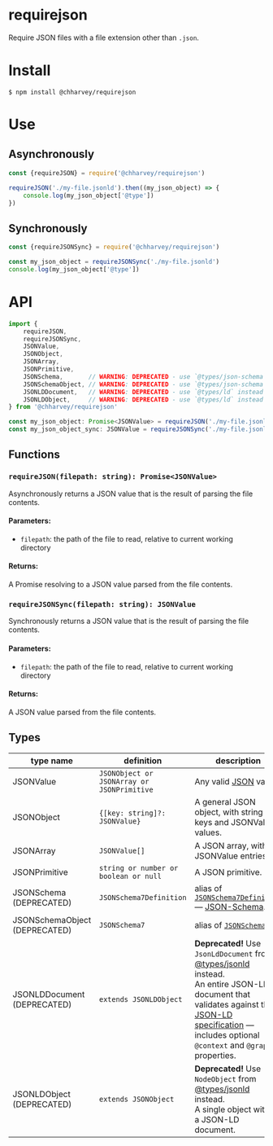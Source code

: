 # requirejson
Require JSON files with a file extension other than `.json`.

# Install
```
$ npm install @chharvey/requirejson
```

# Use

## Asynchronously
```js
const {requireJSON} = require('@chharvey/requirejson')

requireJSON('./my-file.jsonld').then((my_json_object) => {
	console.log(my_json_object['@type'])
})
```

## Synchronously
```js
const {requireJSONSync} = require('@chharvey/requirejson')

const my_json_object = requireJSONSync('./my-file.jsonld')
console.log(my_json_object['@type'])
```

# API
```ts
import {
	requireJSON,
	requireJSONSync,
	JSONValue,
	JSONObject,
	JSONArray,
	JSONPrimitive,
	JSONSchema,       // WARNING: DEPRECATED - use `@types/json-schema` instead
	JSONSchemaObject, // WARNING: DEPRECATED - use `@types/json-schema` instead
	JSONLDDocument,   // WARNING: DEPRECATED - use `@types/ld` instead
	JSONLDObject,     // WARNING: DEPRECATED - use `@types/ld` instead
} from '@chharvey/requirejson'

const my_json_object: Promise<JSONValue> = requireJSON('./my-file.jsonld')
const my_json_object_sync: JSONValue = requireJSONSync('./my-file.jsonld')
```

## Functions

### `requireJSON(filepath: string): Promise<JSONValue>`
Asynchronously returns a JSON value that is the result of parsing the file contents.

#### Parameters:
- `filepath`: the path of the file to read, relative to current working directory

#### Returns:
A Promise resolving to a JSON value parsed from the file contents.

### `requireJSONSync(filepath: string): JSONValue`
Synchronously returns a JSON value that is the result of parsing the file contents.

#### Parameters:
- `filepath`: the path of the file to read, relative to current working directory

#### Returns:
A JSON value parsed from the file contents.

## Types
type name | definition | description
----------|------------|------------
JSONValue | `JSONObject or JSONArray or JSONPrimitive` | Any valid [JSON](http://json.org/) value.
JSONObject | `{[key: string]?: JSONValue}` | A general JSON object, with string keys and JSONValue values.
JSONArray | `JSONValue[]` | A JSON array, with JSONValue entries.
JSONPrimitive | `string or number or boolean or null` | A JSON primitive.
JSONSchema (DEPRECATED) | `JSONSchema7Definition` | alias of [`JSONSchema7Definition`](https://www.npmjs.com/package/@types/json-schema) — [JSON-Schema](http://json-schema.org/).
JSONSchemaObject (DEPRECATED) | `JSONSchema7` | alias of [`JSONSchema7`](https://www.npmjs.com/package/@types/json-schema).
JSONLDDocument (DEPRECATED) | `extends JSONLDObject` | **Deprecated!** Use `JsonLdDocument` from [@types/jsonld](https://www.npmjs.com/package/@types/jsonld) instead.<br/>An entire JSON-LD document that validates against the [JSON-LD specification](https://json-ld.org/) — includes optional `@context` and `@graph` properties.
JSONLDObject (DEPRECATED) | `extends JSONObject` | **Deprecated!** Use `NodeObject` from [@types/jsonld](https://www.npmjs.com/package/@types/jsonld) instead.<br/>A single object within a JSON-LD document.
